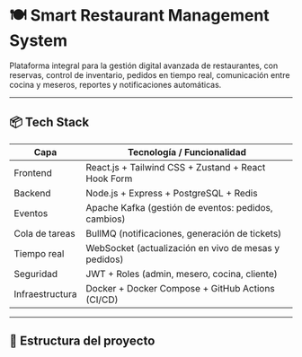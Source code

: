 # 🍽️ Smart Restaurant Management System

Plataforma integral para la gestión digital avanzada de restaurantes, con reservas, control de inventario, pedidos en tiempo real, comunicación entre cocina y meseros, reportes y notificaciones automáticas.

---

## 📦 Tech Stack

| Capa         | Tecnología / Funcionalidad                          |
|--------------|---------------------------------------------------|
| Frontend     | React.js + Tailwind CSS + Zustand + React Hook Form |
| Backend      | Node.js + Express + PostgreSQL + Redis            |
| Eventos      | Apache Kafka (gestión de eventos: pedidos, cambios) |
| Cola de tareas | BullMQ (notificaciones, generación de tickets)  |
| Tiempo real  | WebSocket (actualización en vivo de mesas y pedidos) |
| Seguridad    | JWT + Roles (admin, mesero, cocina, cliente)      |
| Infraestructura | Docker + Docker Compose + GitHub Actions (CI/CD) |

---

## 📁 Estructura del proyecto

